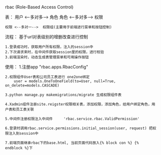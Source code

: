 rbac  (Role-Based Access Control)

表：
    用户 <--多对多-->  角色
    角色 <--多对多-->  权限
    
    权限 <--多对一-->  权限组(主要用于前端进行菜单和按钮控制)

流程：
    基于url对表级别的增删改查进行控制
    
    1.登录成功时，获取用户所有权限，注入的session中
    2.下次请求来时，在中间件获取session里的权限，进行校验
    3.前端渲染时，动态生成表管理菜单和可用操作按钮
	
	
使用：
	1.注册app  "rbac.apps.RbacConfig"
	
	2.权限组件User表和公司员工表进行 one2one绑定
	    user = models.OneToOneField(to=User, null=True, on_delete=models.CASCADE)
  
	3.python manage.py makemigrations/migrate 生成权限组件表
	
	4.Xadmin组件注册site.reigster权限相关表，添加权限，添加角色，给用户绑定角色，用户表和员工表关联
	
	5.中间件注册权限注入中间件     'rbac.service.rbac.ValidPermission'
	
	6.登录时调用rbac.service.permissions.initial_session(user, request) 把权限注入到session中
	
	7.前端页面继承rbac下的base.html, 当前页面代码放入{% block con %} {% endblock %}下